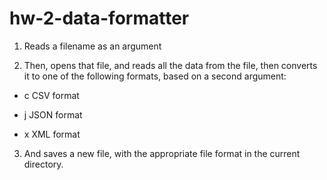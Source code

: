 # hw-2-data-formatter

1. Reads a filename as an argument

2. Then, opens that file, and reads all the data from the file, then converts it to one of the following formats, based on a second argument:

- c   CSV format

- j  JSON format

- x  XML format

3. And saves a new file, with the appropriate file format in the current directory.
